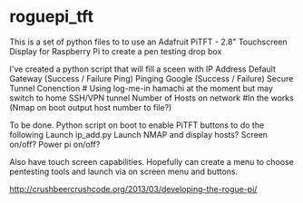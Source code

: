 roguepi_tft
===========

This is a set of python files to to use an Adafruit PiTFT - 2.8" Touchscreen Display for Raspberry Pi to create a pen testing drop box

I've created a python script that will fill a sceen with 
IP Address
Default Gateway (Success / Failure Ping)
Pinging Google (Success / Failure)
Secure Tunnel Conenction # Using log-me-in hamachi at the moment but may switch to home SSH/VPN tunnel
Number of Hosts on network #In the works (Nmap on boot output host number to file?)

To be done. Python script on boot to enable PiTFT buttons to do the following
Launch ip_add.py
Launch NMAP and display hosts?
Screen on/off?
Power pi on/off?

Also have touch screen capabilities. Hopefully can create a menu to choose pentesting tools and launch via on screen menu and buttons.




http://crushbeercrushcode.org/2013/03/developing-the-rogue-pi/
